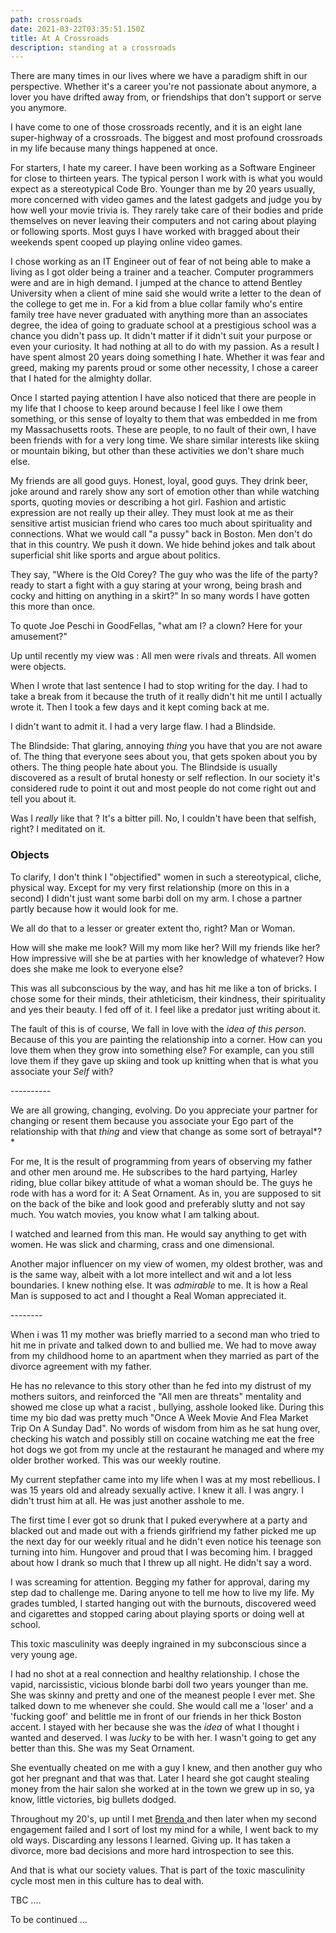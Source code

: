 ```yaml
---
path: crossroads
date: 2021-03-22T03:35:51.150Z
title: At A Crossroads
description: standing at a crossroads
---
```

There are many times in our lives where we have a paradigm shift in our perspective. Whether it's a career you're not passionate about anymore, a lover you have drifted away from, or friendships that don't support or serve you anymore.  

I have  come to one of those crossroads recently, and it is an eight lane super-highway of a crossroads. The biggest and most profound crossroads in my life because many things happened at once.  

For starters, I hate my career. I have been working as a Software Engineer for close to thirteen years. The typical person I work with is what you would expect as a stereotypical Code Bro.  Younger than me by 20 years usually, more concerned with video games and the latest gadgets and judge you by how well your movie trivia is. They rarely take care of their bodies and pride themselves on never leaving their computers and not caring about playing or following sports.  Most guys I have worked with bragged about their weekends spent cooped up playing online video games. 

I chose working as an IT Engineer out of fear of not being able to make a living as I got older being a trainer and a teacher.  Computer programmers were and are in high demand.  I jumped at the chance to attend Bentley University when a client of mine said she would write a letter to the dean of the college to get me in. For a kid from a blue collar family who's entire family tree have never graduated with anything more than an associates degree, the idea of going to graduate school at a prestigious school was a chance you didn't pass up.  It didn't matter if it didn't suit your purpose or even your curiosity.  It had nothing at all to do with my passion.  As a result I have spent almost 20 years doing something I hate. Whether it was fear and greed, making my parents proud or some other necessity, I chose a career that I hated for the almighty dollar. 

Once I started paying attention I have also noticed that there are people in my life that I choose to keep around because I feel like I owe them something, or this sense of loyalty to them that was embedded in me from my Massachusetts roots.  These are people, to no fault of their own, I have been friends with for a very long time. We share similar interests like skiing or mountain biking, but other than these activities we don't share much else. 

My friends are all good guys. Honest, loyal, good guys. They drink beer,  joke around and rarely show any sort of emotion other than while watching sports, quoting movies or describing a hot girl.  Fashion and artistic expression are not really up their alley.  They must look at me as their sensitive artist musician friend who cares too much about spirituality and connections.   What we would call "a pussy" back in Boston.  Men don't do that in this country. We push it down. We hide behind jokes and talk about superficial shit like sports and argue about politics.

They say, "Where is the Old Corey? The guy who was the life of the party? ready to start a fight with a guy staring at your wrong, being brash and cocky and hitting on anything in a skirt?"  In so many words I have gotten this more than once. 

To quote Joe Peschi in GoodFellas, "what am I? a clown? Here for your amusement?"

Up until recently my view was : All men were rivals and threats.  All women were objects.

When I wrote that last sentence I had to stop writing for the day.  I had to take a break from it because  the truth of it really didn't hit me until I actually wrote it.  Then I took a few days and it kept coming back at me.  

I didn't want to admit it.  I had a very large flaw.  I had a Blindside.

The Blindside: That glaring, annoying *thing* you have that you are not aware of. The thing that everyone sees about you, that gets spoken about you by others. The thing people hate about you.  The Blindside is usually discovered as a result of brutal honesty or self reflection.  In our society it's considered rude to point it out and most people do not come right out and tell you about it.  

Was I *really* like that ? It's a bitter pill.  No, I couldn't have been that selfish, right?  I meditated on it.  

### Objects

To clarify, I don't think I "objectified" women in such a stereotypical, cliche, physical way.   Except for my very first relationship (more on this in a second) I didn't just want some barbi doll on my arm. I chose a partner partly because how it would look for me. 

We all do that to a lesser or greater extent tho, right?  Man or Woman.  

How will she make me look?  Will my mom like her?  Will my friends like her? How impressive will she be at parties with her knowledge of whatever?  How does she make me look to everyone else?

This was all subconscious by the way, and has hit me like a ton of bricks.  I chose some for their minds, their athleticism, their kindness, their spirituality and yes their beauty. I fed off of it.  I feel like a predator just writing about it.

The fault of this is of course, We fall in love with the *idea of this person.*  Because of this you are painting the relationship into a corner.  How can you love them when they grow into something else?  For example, can you still love  them if they gave up skiing and took up knitting when that is what you associate your *Self* with?

\----------

We are all growing, changing, evolving.  Do you appreciate your partner for changing or resent them because you associate your Ego part of the relationship with that *thing* and view that change as some sort of betrayal*?*

For me, It is the result of programming from years of observing my father and other men around me.  He subscribes to the hard  partying, Harley riding, blue collar bikey attitude of what a woman should be. The guys he rode with has a word for it: A Seat Ornament. As in, you are supposed to sit on the back of the bike and look good and preferably slutty and not say much.  You watch movies, you know what I am talking about.  

 I watched and learned from this man. He would say anything to get with women. He was slick and charming, crass and one dimensional.  

Another major influencer on my view of women, my oldest brother, was and is the same way, albeit with a lot more intellect and wit and a lot less boundaries.  I knew nothing else. It was *admirable* to me.  It is how a Real Man is supposed to act and I thought a Real Woman appreciated it.

\--------

When i was 11 my mother was briefly married to a second man who tried to hit me in private and talked down to and bullied me.  We had to move away from my childhood home to an apartment when they married as part of the divorce agreement with my father. 

He has no relevance to this story other than he fed into my distrust of my mothers suitors, and reinforced the "All men are threats" mentality and showed me close up what a racist , bullying, asshole looked like.  During this time my bio dad was pretty much  "Once A Week Movie And Flea Market Trip On A Sunday Dad". No words of wisdom from him as he sat hung over, checking his watch and possibly still on cocaine watching me eat the free hot dogs we got from my uncle at the restaurant he managed and where my older brother worked.   This was our weekly routine.  

My current stepfather came into my life when I was at my most rebellious. I was 15 years old and already sexually active. I knew it all.  I was angry.  I didn't trust him at all. He was just another asshole to me.

The first time I ever got so drunk that I puked everywhere at a party and blacked out and made out with a friends girlfriend my father picked me up the next day for our weekly ritual and he didn't even notice his teenage son turning into him.  Hungover and proud that I was becoming him.  I bragged about how I drank so much that I threw up all night. He didn't say a word. 

 I was screaming for attention. Begging my father for approval, daring my step dad to challenge me.  Daring anyone to tell me how to live my life.  My grades tumbled, I started hanging out with the burnouts, discovered weed and cigarettes and stopped caring about playing sports or doing well at school. 

This toxic masculinity was deeply ingrained in my subconscious since a very young age.  

I had no shot at a real connection and healthy relationship.  I chose the vapid, narcissistic, vicious blonde barbi doll two years younger than me.  She was skinny and pretty and one of the meanest people I ever met.  She talked down to me whenever she could. She would call me a 'loser' and a 'fucking goof'  and belittle me in front of our friends in her thick Boston accent. I stayed with her because she was the *idea* of what I thought i wanted and deserved. I was *lucky* to be with her.  I wasn't going to get any better than this. She was my Seat Ornament.

She eventually cheated on me with a guy I knew, and then another guy who got her pregnant and that was that. Later I heard she got caught stealing money from the hair salon she worked at in the town we grew up in so, ya know, little victories, big bullets dodged. 

Throughout my 20's, up until I met [Brenda ](https://www.jackalopeadventures.com/blog/the-first-one/)and then later when my second engagement failed and I sort of lost my mind for a while, I went back to my old ways. Discarding any lessons I learned. Giving up. It has taken a divorce, more bad decisions and more hard introspection to see this.

And that is what our society values.  That is part of the toxic masculinity cycle most men in this culture has to deal with.



TBC ....











To be continued ...